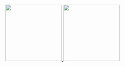 <p align="center">
<a href="https://github.com/Flexxkii">
  <img height="180em" src="https://github-readme-stats-eight-theta.vercel.app/api?username=flexxkii&show_icons=true&theme=radical&include_all_commits=true&count_private=true&hide_border=true"/>
  <img height="180em" src="https://github-readme-stats-eight-theta.vercel.app/api/top-langs/?username=flexxkii&layout=compact&langs_count=8&theme=radical&hide_border=true"/>
</a>
</p>
